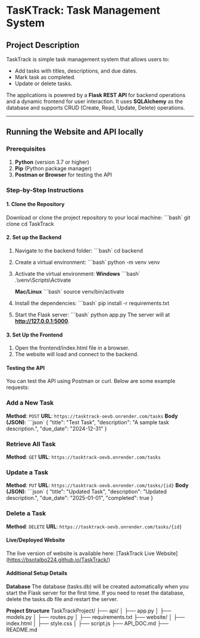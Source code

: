 # TasKTrack: Task Management System

## Project Description
TaskTrack is simple task management system that allows users to:
- Add tasks with titles, descriptions, and due dates.
- Mark task as completed.
- Update or delete tasks.

The applications is powered by a **Flask REST API** for backend operations and a dynamic frontend for user interaction. It uses **SQLAlchemy** as the database and supports CRUD (Create, Read, Update, Delete) operations.


---


## Running the Website and API locally


### Prerequisites
1. **Python** (version 3.7 or higher)
2. **Pip** (Python package manager)
3. **Postman or Browser** for testing the API


### Step-by-Step Instructions
#### 1. Clone the Repository
Download or clone the project repository to your local machine:
```bash`
git clone <repository-link>
cd TaskTrack

#### 2. Set up the Backend
 1. Navigate to the backend folder:
    ```bash`
        cd backend
 
 2. Create a virtual environment:
    ```bash`
        python -m venv venv
 3. Activate the virtual environment:
    **Windows**
    ```bash`
    .\venv\Scripts\Activate

    **Mac/Linux**
    ```bash`
    source venv/bin/activate
 4. Install the dependencies:
    ```bash`
    pip install -r requirements.txt
 5. Start the Flask server:
    ```bash`
    python app.py
The server will at **http://127.0.0.1:5000**.


#### 3. Set Up the Frontend
1. Open the frontend/index.html file in a browser.
2. The website will load and connect to the backend.

#### Testing the API
You can test the API using Postman or curl. Below are some example requests:

### Add a New Task
**Method**: `POST`
**URL**: `https://tasktrack-oevb.onrender.com/tasks`
**Body (JSON)**:
```json`
{
  "title": "Test Task",
  "description": "A sample task description.",
  "due_date": "2024-12-31"
}

### Retrieve All Task
**Method**: `GET`
**URL**: `https://tasktrack-oevb.onrender.com/tasks`
### Update a Task 
**Method**: `PUT`
**URL**: `https://tasktrack-oevb.onrender.com/tasks/{id}`
**Body (JSON)**:
```json`
{
  "title": "Updated Task",
  "description": "Updated description.",
  "due_date": "2025-01-01",
  "completed": true
}

### Delete a Task
**Method**: `DELETE`
**URL**: `https://tasktrack-oevb.onrender.com/tasks/{id}`

#### Live/Deployed Website
The live version of website is available here: [TaskTrack Live Website] (https://bsotalbo224.github.io/TaskTrack/)

#### Additional Setup Details
**Database**
The database (tasks.db) will be created automatically when you start the Flask server for the first time. If you need to reset the database, delete the tasks.db file and restart the server.

**Project Structure**
TaskTrackProject/
├── api/
│   ├── app.py
│   ├── models.py
│   ├── routes.py
│   ├── requirements.txt
├── website/
│   ├── index.html
│   ├── style.css
│   ├── script.js
├── API_DOC.md
├── README.md
